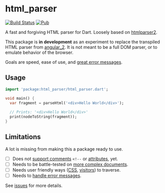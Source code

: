 # html_parser

[![Build Status](https://travis-ci.org/matanlurey/html_parser.svg?branch=master)](https://travis-ci.org/matanlurey/html_parser)
[![Pub](https://img.shields.io/pub/v/html_parser.svg)](https://pub.dartlang.org/packages/html_parser)

A fast and forgiving HTML parser for Dart. Loosely based on
[htmlparser2](https://github.com/fb55/htmlparser2).

This package is **in development** as an experiment to replace the
transpiled HTML parser from [angular_2][angular_2_gh]. It is not meant
to be a full DOM parser, or to emulate behavior of the browser.

Goals are speed, ease of use, and [great error messages][elm].

[angular_2_gh]: https://github.com/dart-lang/angular2
[elm]: http://elm-lang.org/blog/compiler-errors-for-humans

## Usage

```dart
import 'package:html_parser/html_parser.dart';

void main() {
  var fragment = parseHtml('<div>Hello World</div>');
  
  // Prints: '<div>Hello World</div>'
  print(nodeToString(fragment));
}
```

## Limitations

A lot is missing from making this a package ready to use.

- [ ] Does not [support comments][i1] `<!--` or [attributes][i6], yet.
- [ ] Needs to be battle-tested on [more complex documents][i2].
- [ ] Needs user friendly ways ([CSS][i4], [visitors][i3]) to traverse.
- [ ] Needs to [handle error messages][i5].

[i1]: https://github.com/matanlurey/html_parser/issues/1
[i2]: https://github.com/matanlurey/html_parser/issues/2
[i3]: https://github.com/matanlurey/html_parser/issues/3
[i4]: https://github.com/matanlurey/html_parser/issues/4
[i5]: https://github.com/matanlurey/html_parser/issues/5
[i6]: https://github.com/matanlurey/html_parser/issues/6

See [issues][issues] for more details.

[issues]: https://github.com/matanlurey/html_parser/issues
